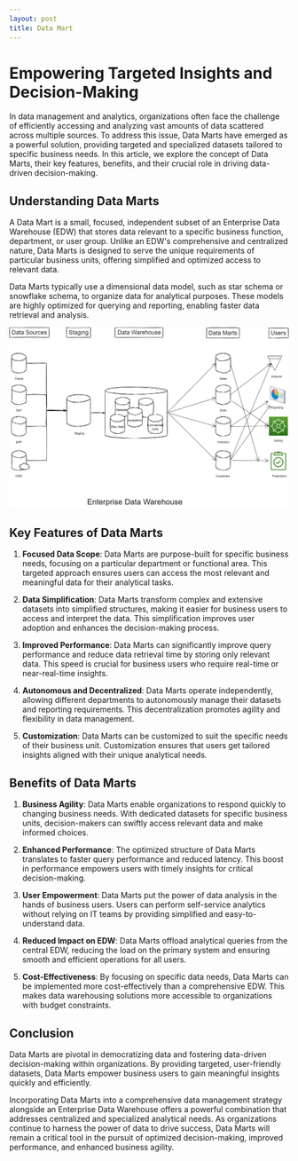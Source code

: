 ```yaml
---
layout: post
title: Data Mart
---
```


# Empowering Targeted Insights and Decision-Making

In data management and analytics, organizations often face the challenge of efficiently accessing and analyzing vast amounts of data scattered across multiple sources. To address this issue, Data Marts have emerged as a powerful solution, providing targeted and specialized datasets tailored to specific business needs. In this article, we explore the concept of Data Marts, their key features, benefits, and their crucial role in driving data-driven decision-making.

## Understanding Data Marts

A Data Mart is a small, focused, independent subset of an Enterprise Data Warehouse (EDW) that stores data relevant to a specific business function, department, or user group. Unlike an EDW's comprehensive and centralized nature, Data Marts is designed to serve the unique requirements of particular business units, offering simplified and optimized access to relevant data.

Data Marts typically use a dimensional data model, such as star schema or snowflake schema, to organize data for analytical purposes. These models are highly optimized for querying and reporting, enabling faster data retrieval and analysis.

![Enterprise Data Warehouse](/assets/images/edw.png)

## Key Features of Data Marts

1. **Focused Data Scope**: Data Marts are purpose-built for specific business needs, focusing on a particular department or functional area. This targeted approach ensures users can access the most relevant and meaningful data for their analytical tasks.

2. **Data Simplification**: Data Marts transform complex and extensive datasets into simplified structures, making it easier for business users to access and interpret the data. This simplification improves user adoption and enhances the decision-making process.

3. **Improved Performance**: Data Marts can significantly improve query performance and reduce data retrieval time by storing only relevant data. This speed is crucial for business users who require real-time or near-real-time insights.

4. **Autonomous and Decentralized**: Data Marts operate independently, allowing different departments to autonomously manage their datasets and reporting requirements. This decentralization promotes agility and flexibility in data management.

5. **Customization**: Data Marts can be customized to suit the specific needs of their business unit. Customization ensures that users get tailored insights aligned with their unique analytical needs.

## Benefits of Data Marts

1. **Business Agility**: Data Marts enable organizations to respond quickly to changing business needs. With dedicated datasets for specific business units, decision-makers can swiftly access relevant data and make informed choices.

2. **Enhanced Performance**: The optimized structure of Data Marts translates to faster query performance and reduced latency. This boost in performance empowers users with timely insights for critical decision-making.

3. **User Empowerment**: Data Marts put the power of data analysis in the hands of business users. Users can perform self-service analytics without relying on IT teams by providing simplified and easy-to-understand data.

4. **Reduced Impact on EDW**: Data Marts offload analytical queries from the central EDW, reducing the load on the primary system and ensuring smooth and efficient operations for all users.

5. **Cost-Effectiveness**: By focusing on specific data needs, Data Marts can be implemented more cost-effectively than a comprehensive EDW. This makes data warehousing solutions more accessible to organizations with budget constraints.

## Conclusion

Data Marts are pivotal in democratizing data and fostering data-driven decision-making within organizations. By providing targeted, user-friendly datasets, Data Marts empower business users to gain meaningful insights quickly and efficiently.

Incorporating Data Marts into a comprehensive data management strategy alongside an Enterprise Data Warehouse offers a powerful combination that addresses centralized and specialized analytical needs. As organizations continue to harness the power of data to drive success, Data Marts will remain a critical tool in the pursuit of optimized decision-making, improved performance, and enhanced business agility.